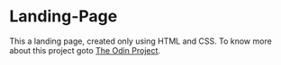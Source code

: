 # Landing-Page

This a landing page, created only using HTML and CSS. To know more about this project goto [The Odin Project](https://www.theodinproject.com/paths/foundations/courses/foundations).
